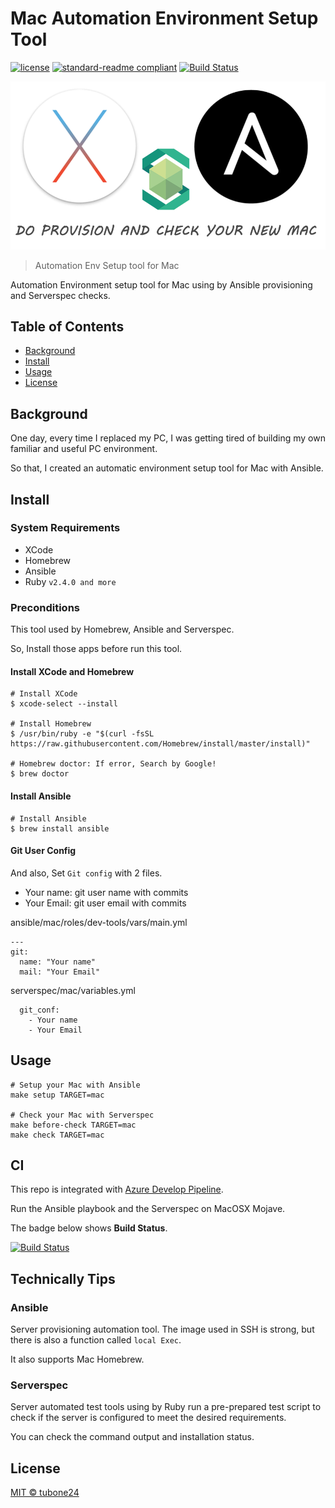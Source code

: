 # Mac Automation Environment Setup Tool

[![license](https://img.shields.io/github/license/tubone24/mac-auto-setup.svg)](LICENSE)
[![standard-readme compliant](https://img.shields.io/badge/readme%20style-standard-brightgreen.svg?style=flat-square)](https://github.com/RichardLitt/standard-readme)
[![Build Status](https://dev.azure.com/meitantei-conan/mac-auto-setup/_apis/build/status/tubone24.mac-auto-setup?branchName=master)](https://dev.azure.com/meitantei-conan/mac-auto-setup/_build/latest?definitionId=2&branchName=master)

![header](docs/images/header.png)

> Automation Env Setup tool for Mac

Automation Environment setup tool for Mac using by Ansible provisioning and Serverspec checks.

## Table of Contents

- [Background](#background)
- [Install](#install)
- [Usage](#usage)
- [License](#license)

## Background

One day, every time I replaced my PC, I was getting tired of building my own familiar and useful PC environment.

So that, I created an automatic environment setup tool for Mac with Ansible.


## Install

### System Requirements

- XCode
- Homebrew
- Ansible
- Ruby `v2.4.0 and more`

### Preconditions

This tool used by Homebrew, Ansible and Serverspec.

So, Install those apps before run this tool.

#### Install XCode and Homebrew

```
# Install XCode
$ xcode-select --install

# Install Homebrew
$ /usr/bin/ruby -e "$(curl -fsSL https://raw.githubusercontent.com/Homebrew/install/master/install)"

# Homebrew doctor: If error, Search by Google!
$ brew doctor
```

#### Install Ansible

```
# Install Ansible
$ brew install ansible
```

#### Git User Config

And also, Set `Git config` with 2 files.

- Your name: git user name with commits
- Your Email: git user email with commits

ansible/mac/roles/dev-tools/vars/main.yml
```
---
git:
  name: "Your name"
  mail: "Your Email"
```

serverspec/mac/variables.yml
```
  git_conf:
    - Your name
    - Your Email
```

## Usage

```
# Setup your Mac with Ansible
make setup TARGET=mac

# Check your Mac with Serverspec
make before-check TARGET=mac
make check TARGET=mac
```

## CI

This repo is integrated with [Azure Develop Pipeline](https://dev.azure.com/meitantei-conan/mac-auto-setup/_build?definitionId=2&_a=summary).

Run the Ansible playbook and the Serverspec on MacOSX Mojave.

The badge below shows **Build Status**.

[![Build Status](https://dev.azure.com/meitantei-conan/mac-auto-setup/_apis/build/status/tubone24.mac-auto-setup?branchName=master)](https://dev.azure.com/meitantei-conan/mac-auto-setup/_build/latest?definitionId=2&branchName=master)

## Technically Tips

### Ansible

Server provisioning automation tool. The image used in SSH is strong, but there is also a function called `local Exec`.

It also supports Mac Homebrew.

### Serverspec

Server automated test tools using by Ruby run a pre-prepared test script to check if the server is configured to meet the desired requirements.

You can check the command output and installation status.

## License

[MIT © tubone24](LICENSE)
